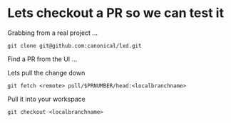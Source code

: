 # Lets checkout a PR so we can test it

Grabbing from a real project ...

```
git clone git@github.com:canonical/lxd.git
```

Find a PR from the UI ...

Lets pull the change down
```
git fetch <remote> pull/$PRNUMBER/head:<localbranchname> 
```

Pull it into your workspace
```
git checkout <localbranchname>
```

